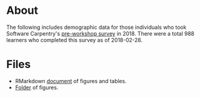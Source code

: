 # About
The following includes demographic data for those individuals who took Software Carpentry's [pre-workshop survey](https://github.com/carpentries/assessment/blob/master/learner-assessment/surveys/swc_presurvey.pdf) in 2018. There were a total 988 learners who completed this survey as of 2018-02-28.

# Files
+ RMarkdown [document](https://carpentries.github.io/equity-and-inclusion/demographics/2018/2018-demographics.html) of figures and tables.
+ [Folder](https://github.com/carpentries/equity-and-inclusion/tree/master/demographics/2018/figures) of figures.
